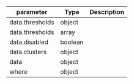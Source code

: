 | parameter | Type | Description |
| ----------- | ----------- |----------- |
| data.thresholds  |  object  |    |
| data.thresholds  |  array  |    |
| data.disabled  |  boolean  |    |
| data.clusters  |  object  |    |
| data  |  object  |    |
| where  |  object  |    |